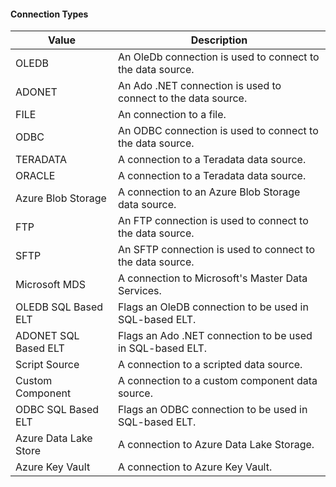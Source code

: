 #### Connection Types

|Value|Description|
|-|-|
|OLEDB|An OleDb connection is used to connect to the data source.|
|ADONET|An Ado .NET connection is used to connect to the data source.|
|FILE|An connection to a file.|
|ODBC|An ODBC connection is used to connect to the data source.|
|TERADATA|A connection to a Teradata data source.|
|ORACLE|A connection to a Teradata data source.|
|Azure Blob Storage|A connection to an Azure Blob Storage data source.|
|FTP|An FTP connection is used to connect to the data source.|
|SFTP|An SFTP connection is used to connect to the data source.|
|Microsoft MDS|A connection to Microsoft's Master Data Services.|
|OLEDB SQL Based ELT|Flags an OleDB connection to be used in SQL-based ELT.|
|ADONET SQL Based ELT|Flags an Ado .NET connection to be used in SQL-based ELT.|
|Script Source|A connection to a scripted data source.|
|Custom Component|A connection to a custom component data source.|
|ODBC SQL Based ELT|Flags an ODBC connection to be used in SQL-based ELT.|
|Azure Data Lake Store|A connection to Azure Data Lake Storage.|
|Azure Key Vault|A connection to Azure Key Vault.|

